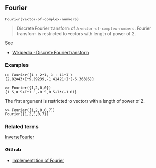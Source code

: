 ## Fourier

```
Fourier(vector-of-complex-numbers)
```

> Discrete Fourier transform of a `vector-of-complex-numbers`. Fourier transform is restricted to vectors with length of power of 2.  

See
* [Wikipedia - Discrete Fourier transform](https://en.wikipedia.org/wiki/Discrete_Fourier_transform)

### Examples 

```
>> Fourier({1 + 2*I, 3 + 11*I})
{2.82843+I*9.19239,-1.41421+I*(-6.36396)}

>> Fourier({1,2,0,0})
{1.5,0.5+I*1.0,-0.5,0.5+I*(-1.0)}
```

The first argument is restricted to vectors with a length of power of 2.

```
>> Fourier({1,2,0,0,7})
Fourier({1,2,0,0,7}) 
```
				
### Related terms

[InverseFourier](InverseFourier.md) 

### Github

* [Implementation of Fourier](https://github.com/axkr/symja_android_library/blob/master/symja_android_library/matheclipse-core/src/main/java/org/matheclipse/core/reflection/system/Fourier.java#L21) 
